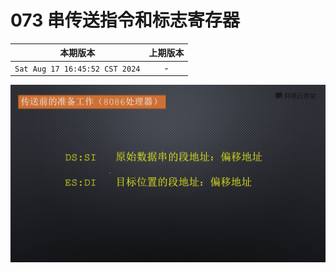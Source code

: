 # 073 串传送指令和标志寄存器

|本期版本| 上期版本
|:---:|:---:
`Sat Aug 17 16:45:52 CST 2024` | -

<img src="./01.png" />